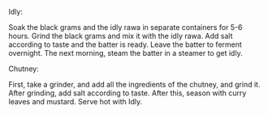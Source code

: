 Idly:

Soak the black grams and the idly rawa in separate containers for 5-6 hours.
Grind the black grams and mix it with the idly rawa.
Add salt according to taste and the batter is ready.
Leave the batter to ferment overnight.
The next morning, steam the batter in a steamer to get idly.

Chutney:

First, take a grinder, and add all the ingredients of the chutney, and grind it.
After grinding, add salt according to taste.
After this, season with curry leaves and mustard.
Serve hot with Idly.